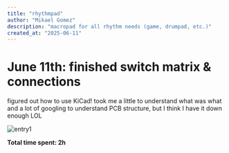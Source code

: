 ```yaml
---
title: "rhythmpad"
author: "Mikael Gomez"
description: "macropad for all rhythm needs (game, drumpad, etc.)"
created_at: "2025-06-11"
---
```


# June 11th: finished switch matrix & connections 

figured out how to use KiCad! took me a little to understand what was what and a lot of googling to understand PCB structure, but I think I have it down enough LOL

![entry1](Journal20%Images/journalentry1.png)

**Total time spent: 2h**
